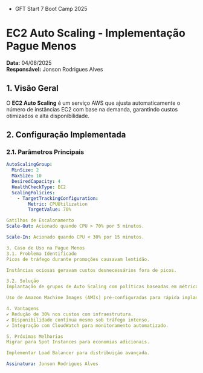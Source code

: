 * GFT Start 7 Boot Camp 2025

# EC2 Auto Scaling - Implementação Pague Menos
**Data:** 04/08/2025  
**Responsável:** Jonson Rodrigues Alves

## **1. Visão Geral**
O **EC2 Auto Scaling** é um serviço AWS que ajusta automaticamente o número de instâncias EC2 com base na demanda, 
garantindo custos otimizados e alta disponibilidade.

## **2. Configuração Implementada**
### **2.1. Parâmetros Principais**
```yaml
AutoScalingGroup:
  MinSize: 2
  MaxSize: 10
  DesiredCapacity: 4
  HealthCheckType: EC2
  ScalingPolicies:
    - TargetTrackingConfiguration:
        Metric: CPUUtilization
        TargetValue: 70%

Gatilhos de Escalonamento
Scale-Out: Acionado quando CPU > 70% por 5 minutos.

Scale-In: Acionado quando CPU < 30% por 15 minutos.

3. Caso de Uso na Pague Menos
3.1. Problema Identificado
Picos de tráfego durante promoções causavam lentidão.

Instâncias ociosas geravam custos desnecessários fora de picos.

3.2. Solução
Implantação de grupos de Auto Scaling com políticas baseadas em métricas de CPU.

Uso de Amazon Machine Images (AMIs) pré-configuradas para rápida implantação.

4. Vantagens
✔ Redução de 30% nos custos com infraestrutura.
✔ Disponibilidade contínua mesmo sob tráfego intenso.
✔ Integração com CloudWatch para monitoramento automatizado.

5. Próximas Melhorias
Migrar para Spot Instances para economias adicionais.

Implementar Load Balancer para distribuição avançada.

Assinatura: Jonson Rodrigues Alves